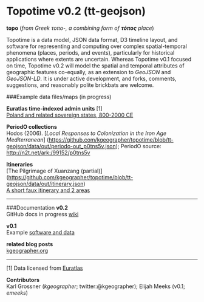Topotime v0.2 (tt-geojson)
==========================

__topo__ (_from Greek τοπο-, a combining form of **τόπος** place_)

Topotime is a data model, JSON data format, D3 timeline layout, and software for representing and computing over complex spatial-temporal phenomena (places, periods, and events), particularly for historical applications where extents are uncertain. Whereas Topotime v0.1 focused on time, Topotime v0.2 will model the spatial and temporal attributes of geographic features co-equally, as an extension to _GeoJSON_ and _GeoJSON-LD_. It is under active development, and forks, comments, suggestions, and reasonably polite brickbats are welcome.

###Example data files/maps (in progress)

**Euratlas time-indexed admin units** [1]  
[Poland and related sovereign states, 800-2000 CE](https://github.com/kgeographer/topotime/blob/tt-geojson/data/out/tt-euro_poland.geojson.json)  

**PeriodO collections**  
Hodos (2006). [_Local Responses to Colonization in the Iron Age Mediterranean_] (https://github.com/kgeographer/topotime/blob/tt-geojson/data/out/periodo-out_p0tns5v.json); PeriodO source: http://n2t.net/ark:/99152/p0tns5v


**Itineraries**  
[The Pilgrimage of Xuanzang (partial)] (https://github.com/kgeographer/topotime/blob/tt-geojson/data/out/itinerary.json)  
[A short faux itinerary and 2 areas](https://github.com/kgeographer/topotime/blob/tt-geojson/data/out/multi-type.json)  


____________
###Documentation
**v0.2**  
GitHub docs in progress [wiki](https://github.com/kgeographer/topotime/wiki) 

**v0.1**  
Example [software and data](http://dh.stanford.edu/topotime)

**related blog posts**  
[kgeographer.org](http://kgeographer.com/wp/category/time/topotime/)

____________
[1] Data licensed from [Euratlas](http://www.euratlas.net/history/europe/) 

**Contributors**   
Karl Grossner (*kgeographer*; twitter:@kgeographer); Elijah Meeks (v0.1; *emeeks*)
